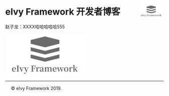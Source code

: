 # <div style="height:40px"><div style="float:left">eIvy Framework 开发者博客</div> <div style="float:right"><img width="80" height="40" src="../../Logo.png"></img></div></div>

赵子龙：XXXX哈哈哈哈哈555

<img src="../Photo/Logo.png"/>

---
&emsp; &copy; eIvy Framework 2019.
